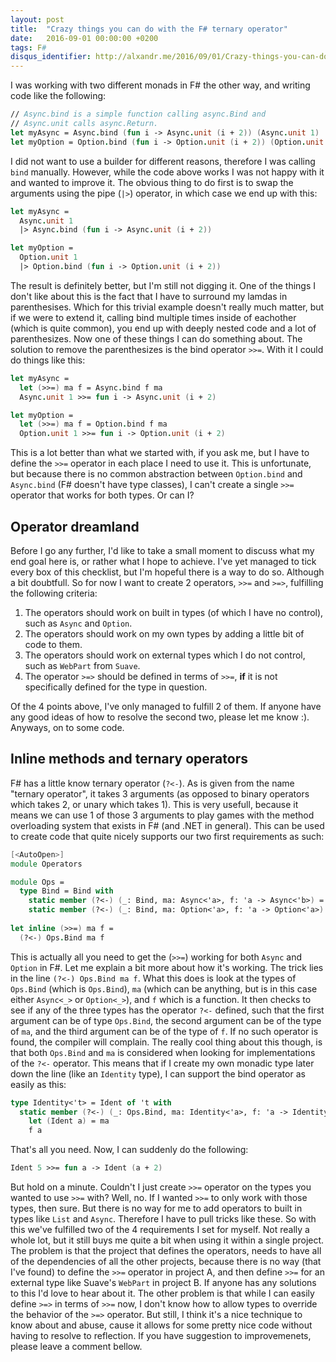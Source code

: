 ```yaml
---
layout: post
title:  "Crazy things you can do with the F# ternary operator"
date:   2016-09-01 00:00:00 +0200
tags: F#
disqus_identifier: http://alxandr.me/2016/09/01/Crazy-things-you-can-do-with-the-F-ternary-operator.html
---
```

I was working with two different monads in F# the other way, and writing code like the following:

```fsharp
// Async.bind is a simple function calling async.Bind and
// Async.unit calls async.Return.
let myAsync = Async.bind (fun i -> Async.unit (i + 2)) (Async.unit 1)
let myOption = Option.bind (fun i -> Option.unit (i + 2)) (Option.unit 1)
```

I did not want to use a builder for different reasons, therefore I was calling `bind` manually. However, while the code 
above works I was not happy with it and wanted to improve it. The obvious thing to do first is to swap the arguments using 
the pipe (`|>`) operator, in which case we end up with this:

```fsharp
let myAsync = 
  Async.unit 1
  |> Async.bind (fun i -> Async.unit (i + 2))

let myOption = 
  Option.unit 1
  |> Option.bind (fun i -> Option.unit (i + 2))
```

The result is definitely better, but I'm still not digging it. One of the things I don't like about this is the fact that I 
have to surround my lamdas in parenthesises. Which for this trivial example doesn't really much matter, but if we were to 
extend it, calling bind multiple times inside of eachother (which is quite common), you end up with deeply nested code and a 
lot of parenthesizes. Now one of these things I can do something about. The solution to remove the parenthesizes is the bind 
operator `>>=`. With it I could do things like this:

```fsharp
let myAsync = 
  let (>>=) ma f = Async.bind f ma
  Async.unit 1 >>= fun i -> Async.unit (i + 2)

let myOption = 
  let (>>=) ma f = Option.bind f ma
  Option.unit 1 >>= fun i -> Option.unit (i + 2)
```

This is a lot better than what we started with, if you ask me, but I have to define the `>>=` operator in each place I need to 
use it. This is unfortunate, but because there is no common abstraction between `Option.bind` and `Async.bind` (F# doesn't have type classes),
 I can't create a single `>>=` operator that works for both types. Or can I?

## Operator dreamland
Before I go any further, I'd like to take a small moment to discuss what my end goal here is, or rather what I hope to achieve. I've yet
 managed to tick every box of this checklist, but I'm hopeful there is a way to do so. Although a bit doubtfull. So for now I want to create
  2 operators, `>>=` and `>=>`, fulfilling the following criteria:

1. The operators should work on built in types (of which I have no control), such as `Async` and `Option`.
2. The operators should work on my own types by adding a little bit of code to them.
3. The operators should work on external types which I do not control, such as `WebPart` from `Suave`.
4. The operator `>=>` should be defined in terms of `>>=`, **if** it is not specifically defined for the type in question.

Of the 4 points above, I've only managed to fulfill 2 of them. If anyone have any good ideas of how to resolve the second two, please let me know :). Anyways, on to some code.

## Inline methods and ternary operators
F# has a little know ternary operator (`?<-`). As is given from the name "ternary operator", it takes 3 arguments (as opposed 
to binary operators which takes 2, or unary which takes 1). This is very usefull, because it means we can use 1 of those 3 
arguments to play games with the method overloading system that exists in F# (and .NET in general). This can be used to create 
code that quite nicely supports our two first requirements as such:

```fsharp
[<AutoOpen>]
module Operators

module Ops =
  type Bind = Bind with
    static member (?<-) (_: Bind, ma: Async<'a>, f: 'a -> Async<'b>) = Async.bind f ma
    static member (?<-) (_: Bind, ma: Option<'a>, f: 'a -> Option<'a>) = Option.bind f ma
  
let inline (>>=) ma f =
  (?<-) Ops.Bind ma f
```

This is actually all you need to get the (`>>=`) working for both `Async` and `Option` in F#. Let me explain a bit more about how 
it's working. The trick lies in the line `(?<-) Ops.Bind ma f`. What this does is look at the types of `Ops.Bind` (which is `Ops.Bind`),
`ma` (which can be anything, but is in this case either `Async<_>` or `Option<_>`), and `f` which is a function. It then checks to see if
any of the three types has the operator `?<-` defined, such that the first argument can be of type `Ops.Bind`, the second argument can 
be of the type of `ma`, and the third argument can be of the type of `f`. If no such operator is found, the compiler will complain. The 
really cool thing about this though, is that both `Ops.Bind` and `ma` is considered when looking for implementations of the `?<-` operator. 
This means that if I create my own monadic type later down the line (like an `Identity` type), I can support the bind operator as easily as this:

```fsharp
type Identity<'t> = Ident of 't with
  static member (?<-) (_: Ops.Bind, ma: Identity<'a>, f: 'a -> Identity<'b>) =
  	let (Ident a) = ma
    f a
```

That's all you need. Now, I can suddenly do the following:

```fsharp
Ident 5 >>= fun a -> Ident (a + 2)
```

But hold on a minute. Couldn't I just create `>>=` operator on the types you wanted to use `>>=` with? Well, no. If I wanted `>>=` 
to only work with those types, then sure. But there is no way for me to add operators to built in types like `List` and `Async`. 
Therefore I have to pull tricks like these. So with this we've fulfilled two of the 4 requirements I set for myself. Not really a 
whole lot, but it still buys me quite a bit when using it within a single project. The problem is that the project that defines the 
operators, needs to have all of the dependencies of all the other projects, because there is no way (that I've found) to define the 
`>>=` operator in project A, and then define `>>=` for an external type like Suave's `WebPart` in project B. If anyone has any solutions 
to this I'd love to hear about it. The other problem is that while I can easily define `>=>` in terms of `>>=` now, I don't know how to 
allow types to override the behavior of the `>=>` operator. But still, I think it's a nice technique to know about and abuse, cause it 
allows for some pretty nice code without having to resolve to reflection. If you have suggestion to improvemenets, please leave a comment 
bellow.
